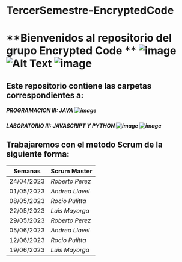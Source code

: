# TercerSemestre-EncryptedCode

# **Bienvenidos al repositorio del grupo Encrypted Code **   ![image](https://user-images.githubusercontent.com/112596102/236114141-bc640460-fc25-45a5-80fd-802cfbba910d.png)                                  ![Alt Text](https://media.giphy.com/media/scZPhLqaVOM1qG4lT9/giphy.gif)                                               ![image](https://user-images.githubusercontent.com/112596102/236115334-72ffff14-2f9a-4459-957b-0a87fc8a8056.png)



## Este repositorio contiene las carpetas correspondientes a:
##### PROGRAMACION III: JAVA                 ![image](https://user-images.githubusercontent.com/112596102/236111312-68f2ef69-94ce-45ff-aca9-ef66c0a993f2.png)
##### LABORATORIO III: JAVASCRIPT Y PYTHON             ![image](https://user-images.githubusercontent.com/112596102/236110827-b07dca4b-e6d8-44f1-8c6e-1dd3db30b11c.png)  ![image](https://user-images.githubusercontent.com/112596102/236111482-a27fe366-192e-442c-bde5-2b90b2489f10.png)



## Trabajaremos con el metodo Scrum de la siguiente forma:

| **Semanas** | **Scrum Master** |
| ---- | ---- |
|          24/04/2023 | *Roberto Perez* |
| 01/05/2023 | *Andrea Llavel* |
| 08/05/2023 | *Rocio Pulitta* |
| 22/05/2023 | *Luis Mayorga* |
| 29/05/2023  | *Roberto Perez* |
| 05/06/2023 | *Andrea Llavel*|
|12/06/2023|*Rocio Pulitta*|
|19/06/2023|*Luis Mayorga*|
